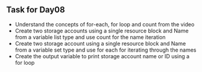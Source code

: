 ## Task for Day08

- Understand the concepts of for-each, for loop and count from the video
- Create two storage accounts using a single resource block and Name from a variable list type and use count for the name iteration
- Create two storage account using a single resource block and Name from a variable set type and use for each for iterating through the names
- Create the output variable to print storage account name or ID using a for loop
